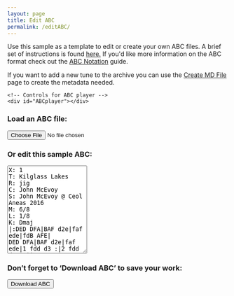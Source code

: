 ```yaml
---
layout: page
title: Edit ABC
permalink: /editABC/
---
```


Use this sample as a template to edit or create your own ABC files.
A brief set of instructions is found <a href="/editingABC/">here.</a> If you'd like more information on the ABC format
check out the
<a href="http://abcnotation.com/wiki/abc:standard:v2.2">ABC Notation</a>
guide.

If you want to add a new tune to the archive you can use the
[Create MD File](/createMD/) page to create the metadata needed.

<!-- Area to store unrolled ABC -->
<textarea id="ABCprocessed" style="display:none;"></textarea>

<!-- Area to store filename for download -->
<textarea id="filename" style="display:none;"></textarea>


<div class="row">
    <!-- Draw the dots -->
    <div class="output">
        <div id="paper0" class="paper"></div>
    </div>

    <!-- Controls for ABC player -->
    <div id="ABCplayer"></div>
</div>
<div class="row">
    <!-- Group the input and controls for ABC-->
    <h3>Load an ABC file:</h3>
    <input type="file" id="files" class='filterButton' name="files[]" accept=".abc" />
    <output id="fileInfo"></output>
    <p />
</div>
<div class="row">
    <h3>Or edit this sample ABC:</h3>
    <!-- Read the modified ABC and play if requested -->
    <textarea name='abc' id="textAreaABCedit" class="abcText" rows="13" spellcheck="false">
X: 1
T: Kilglass Lakes
R: jig
C: John McEvoy
S: John McEvoy @ Ceol Aneas 2016
M: 6/8
L: 1/8
K: Dmaj
|:DED DFA|BAF d2e|faf ede|fdB AFE|
DED DFA|BAF d2e|faf ede|1 fdd d3 :|2 fdd d2 e ||
|:faa fbb|afe ~f3|faf dBA| (3Bcd B AFE|
DED DFA|BAF d2e|faf ede|1 fdd d2 e :|2 fdd d2 D ||
        </textarea>
    <!-- Show ABC errors -->
    <div id='warnings'></div>
</div>
<div class="row">
    <!-- Allow the user to save their ABC-->
    <h3>Don’t forget to ‘Download ABC’ to save your work:</h3>
    <form>
        <span title="Download the ABC you've entered. Don't lose your work!">
            <input value='Download ABC' type='button' class='filterButton'
                onclick='downloadFile(document.getElementById("filename").value, document.getElementById("textAreaABCedit").value)' />
        </span>
    </form>
    <p />
</div>

<script>
    $(document).ready(function () {
        // Check for the various File API support.
        var fileInfo = document.getElementById('fileInfo');
        if (window.File && window.FileReader && window.FileList && window.Blob) {
            document.getElementById('files').addEventListener('change', handleFileSelect, false);
        } else {
            fileInfo.innerHTML = 'The File APIs are not fully supported in this browser.';
        }

        // Create the ABC player
        ABCplayer.innerHTML = createABCplayer('edit', '{{ site.defaultABCplayer }}');

        processABCchange(textAreaABCedit);

        // If the ABC changes get ready to play the revised ABC
        $('#textAreaABCedit').change(function () {
            processABCchange(textAreaABCedit);
        });
    });

    function handleFileSelect(evt) {
        evt.stopPropagation();
        evt.preventDefault();

        var files = evt.target.files; // FileList object.

        // files is a FileList of File objects. List some properties.
        for (var i = 0, f; f = files[i]; i++) {
            var reader = new FileReader();

            reader.onload = function (e) {
                // Is ABC file valid?
                if ((getABCheaderValue("X:", this.result) == '') ||
                    (getABCheaderValue("T:", this.result) == '') ||
                    (getABCheaderValue("K:", this.result) == '')) {
                    fileInfo.innerHTML = "Invalid ABC file";
                    return (1);
                }
                // stop tune currently playing if needed
                var playButton = document.getElementById("textAreaABCedit");
                if (typeof playButton !== 'undefined' &&
                    playButton.className == "stopButton") {
                    stopABC("textAreaABCedit");
                    playButton.className = "";
                    playButton.className = "playButton";
                }

                // Load the new dots
                textAreaABCedit.value = this.result;

                processABCchange(textAreaABCedit);
            };
            reader.readAsText(f);
        }
    }

    function processABCchange(textAreaABCedit) {
        
        // Reset the filename for downloading
        document.getElementById("filename").innerHTML = slugify(getABCtitle(textAreaABCedit.value)) + '.abc';

        // Display the ABC in the textbox as dots
        abc_editor = new window.ABCJS.Editor("textAreaABCedit", {
            paper_id: "paper0",
            warnings_id: "warnings",
            render_options: {
                responsive: 'resize'
            },
            indicate_changed: "true"
        });
    }
</script>
